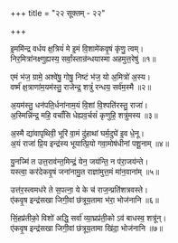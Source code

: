 +++
title = "२२ सूक्तम् - २२"

+++

इ॒ममि॑न्द्र वर्धय क्ष॒त्रियं॑ मे इ॒मं वि॒शामे॑कवृ॒षं कृ॑णु॒ त्वम्।  
निर॒मित्रा॑नक्ष्णुह्यस्य॒ सर्वां॒स्तान्र॑न्धयास्मा अहमुत्त॒रेषु॑ ॥१॥

एमं भ॑ज॒ ग्रामे॒ अश्वे॑षु॒ गोषु॒ निष्टं भ॑ज॒ यो अ॒मित्रो॑ अ॒स्य।  
वर्ष्म॑ क्ष॒त्राणा॑म॒यम॑स्तु॒ राजेन्द्र॒ शत्रुं॑ रन्धय॒ सर्व॑म॒स्मै ॥२॥

अ॒यम॑स्तु॒ धन॑पति॒र्धना॑नाम॒यं वि॒शां वि॒श्पति॑रस्तु॒ राजा॑।  
अ॒स्मिन्नि॑न्द्र॒ महि॒ वर्चां॑सि धेह्यव॒र्चसं॑ कृणुहि॒ शत्रु॑मस्य ॥३॥

अ॒स्मै द्या॑वापृथिवी॒ भूरि॑ वा॒मं दु॑हाथां घर्म॒दुघे॑ इ॒व धे॒नू।  
अ॒यं राजा॑ प्रि॒य इन्द्र॑स्य भूयात्प्रि॒यो गवा॒मोष॑धीनां पशू॒नाम् ॥४॥

यु॒नज्मि॑ त उत्त॒राव॑न्त॒मिन्द्रं॒ येन॒ जय॑न्ति॒ न प॑रा॒जय॑न्ते।  
यस्त्वा॒ कर॑देकवृ॒षं जना॑नामु॒त राज्ञा॑मुत्त॒मं मा॑न॒वाना॑म् ॥५॥

उत्त॑र॒स्त्वमध॑रे ते स॒पत्ना॒ ये के च॑ राज॒न्प्रति॑शत्रवस्ते।  
ए॑कवृ॒ष इन्द्र॑सखा जिगी॒वां छ॑त्रूय॒तामा भ॑रा॒ भोज॑नानि ॥६॥

सिं॒हप्र॑तीको॒ विशो॑ अद्धि॒ सर्वा॑ व्या॒घ्रप्र॑ती॒को ऽव॑ बाधस्व॒ शत्रू॑न्।  
ए॑कवृ॒ष इन्द्र॑सखा जिगी॒वां छ॑त्रूय॒तामा खि॑दा॒ भोज॑नानि ॥७॥
